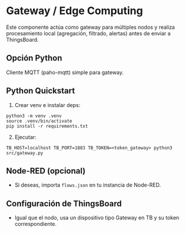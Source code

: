 # Gateway / Edge Computing

Este componente actúa como gateway para múltiples nodos y realiza procesamiento local (agregación, filtrado, alertas) antes de enviar a ThingsBoard.

## Opción Python
Cliente MQTT (paho-mqtt) simple para gateway.

## Python Quickstart
1) Crear venv e instalar deps:
```
python3 -m venv .venv
source .venv/bin/activate
pip install -r requirements.txt
```
2) Ejecutar:
```
TB_HOST=localhost TB_PORT=1883 TB_TOKEN=<token_gateway> python3 src/gateway.py
```

## Node-RED (opcional)
- Si deseas, importa `flows.json` en tu instancia de Node-RED.

## Configuración de ThingsBoard
- Igual que el nodo, usa un dispositivo tipo Gateway en TB y su token correspondiente.
